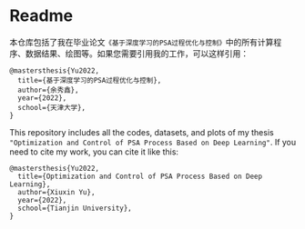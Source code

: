 # Readme

本仓库包括了我在毕业论文`《基于深度学习的PSA过程优化与控制》`中的所有计算程序、数据结果、绘图等。如果您需要引用我的工作，可以这样引用：

```
@mastersthesis{Yu2022,
  title={基于深度学习的PSA过程优化与控制},
  author={余秀鑫},
  year={2022},
  school={天津大学},
}
```


This repository includes all the codes, datasets, and plots of my thesis `"Optimization and Control of PSA Process Based on Deep Learning"`. If you need to cite my work, you can cite it like this:

```
@mastersthesis{Yu2022,
  title={Optimization and Control of PSA Process Based on Deep Learning},
  author={Xiuxin Yu},
  year={2022},
  school={Tianjin University},
}
```
